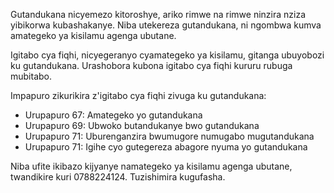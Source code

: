 Gutandukana nicyemezo kitoroshye, ariko rimwe na rimwe ninzira nziza yibikorwa kubashakanye. Niba utekereza gutandukana, ni ngombwa kumva amategeko ya kisilamu agenga ubutane.

Igitabo cya fiqhi, nicyegeranyo cyamategeko ya kisilamu, gitanga ubuyobozi ku gutandukana. Urashobora kubona igitabo cya fiqhi kururu rubuga mubitabo.

Impapuro zikurikira z'igitabo cya fiqhi zivuga ku gutandukana:

* Urupapuro 67: Amategeko yo gutandukana
* Urupapuro 69: Ubwoko butandukanye bwo gutandukana
* Urupapuro 71: Uburenganzira bwumugore numugabo mugutandukana
* Urupapuro 71: Igihe cyo gutegereza abagore nyuma yo gutandukana

Niba ufite ikibazo kijyanye namategeko ya kisilamu agenga ubutane, twandikire kuri 0788224124. Tuzishimira kugufasha.